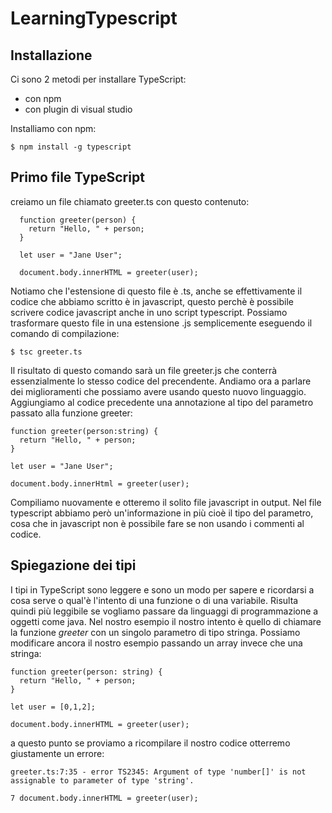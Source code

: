 # LearningTypescript

## Installazione

Ci sono 2 metodi per installare TypeScript:
  - con npm
  - con plugin di visual studio

Installiamo con npm:
```
$ npm install -g typescript
```

## Primo file TypeScript
creiamo un file chiamato greeter.ts con questo contenuto:
```
  function greeter(person) {
    return "Hello, " + person;
  }

  let user = "Jane User";

  document.body.innerHTML = greeter(user);
```
Notiamo che l'estensione di questo file è .ts, anche se effettivamente il codice che abbiamo scritto è in javascript, questo perchè è possibile scrivere codice javascript anche in uno script typescript. Possiamo trasformare questo file in una estensione .js semplicemente eseguendo il comando di compilazione:
```
$ tsc greeter.ts
```
Il risultato di questo comando sarà un file greeter.js che conterrà essenzialmente lo stesso codice del precendente. Andiamo ora a parlare dei miglioramenti che possiamo avere usando questo nuovo linguaggio. Aggiungiamo al codice precedente una annotazione al tipo del parametro passato alla funzione greeter:
```
function greeter(person:string) {
  return "Hello, " + person;
}

let user = "Jane User";

document.body.innerHtml = greeter(user);
```
Compiliamo nuovamente e otteremo il solito file javascript in output. Nel file typescript abbiamo però un'informazione in più cioè il tipo del parametro, cosa che in javascript non è possibile fare se non usando i commenti al codice.

## Spiegazione dei tipi
I tipi in TypeScript sono leggere e sono un modo per sapere e ricordarsi a cosa serve o qual'è l'intento di una funzione o di una variabile. Risulta quindi più leggibile se vogliamo passare da linguaggi di programmazione a oggetti come java.
Nel nostro esempio il nostro intento è quello di chiamare la funzione *greeter* con un singolo parametro di tipo stringa. Possiamo modificare ancora il nostro esempio passando un array invece che una stringa:
```
function greeter(person: string) {
  return "Hello, " + person;
}

let user = [0,1,2];

document.body.innerHTML = greeter(user);
```
a questo punto se proviamo a ricompilare il nostro codice otterremo giustamente un errore:
```
greeter.ts:7:35 - error TS2345: Argument of type 'number[]' is not assignable to parameter of type 'string'.

7 document.body.innerHTML = greeter(user);
```
